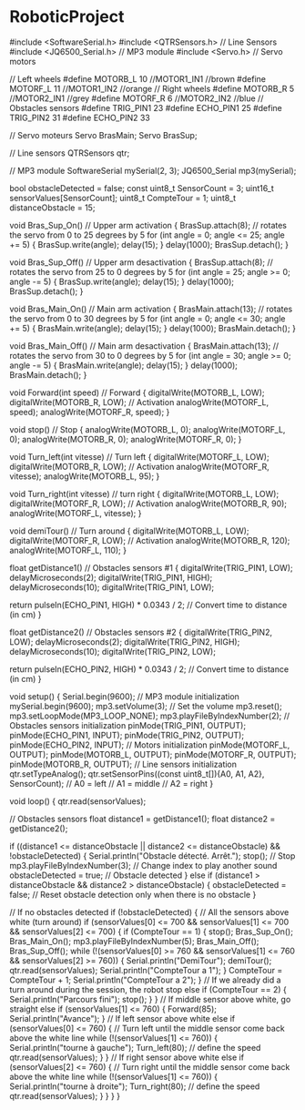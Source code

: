 # RoboticProject
#include <SoftwareSerial.h>
#include <QTRSensors.h>     // Line Sensors
#include <JQ6500_Serial.h>  // MP3 module 
#include <Servo.h>          // Servo motors

// Left wheels
#define MOTORB_L 10 //MOTOR1_IN1   //brown
#define MOTORF_L 11 //MOTOR1_IN2  //orange
// Right wheels
#define MOTORB_R 5 //MOTOR2_IN1   //grey
#define MOTORF_R 6 //MOTOR2_IN2   //blue
// Obstacles sensors
#define TRIG_PIN1 23
#define ECHO_PIN1 25
#define TRIG_PIN2 31
#define ECHO_PIN2 33

// Servo moteurs
Servo BrasMain;
Servo BrasSup;

// Line sensors
QTRSensors qtr;

// MP3 module
SoftwareSerial mySerial(2, 3);
JQ6500_Serial mp3(mySerial);

bool obstacleDetected = false;
const uint8_t SensorCount = 3;
uint16_t sensorValues[SensorCount];
uint8_t CompteTour = 1;
uint8_t distanceObstacle = 15;

void Bras_Sup_On()  // Upper arm activation
{
  BrasSup.attach(8);
  // rotates the servo from 0 to 25 degrees by 5
  for (int angle = 0; angle <= 25; angle += 5) 
  {
    BrasSup.write(angle);
    delay(15);
  }
  delay(1000);
  BrasSup.detach();
}

void Bras_Sup_Off() // Upper arm desactivation
{
  BrasSup.attach(8);
  // rotates the servo from 25 to 0 degrees by 5
  for (int angle = 25; angle >= 0; angle -= 5) 
  {
    BrasSup.write(angle);
    delay(15);
  }
  delay(1000);
  BrasSup.detach();
}

void Bras_Main_On() // Main arm activation
{
  BrasMain.attach(13);
  // rotates the servo from 0 to 30 degrees by 5
  for (int angle = 0; angle <= 30; angle += 5) 
  {
    BrasMain.write(angle);
    delay(15);
  }
  delay(1000);
  BrasMain.detach();
}

void Bras_Main_Off()  // Main arm desactivation
{
  BrasMain.attach(13);
  // rotates the servo from 30 to 0 degrees by 5
  for (int angle = 30; angle >= 0; angle -= 5) 
  {
    BrasMain.write(angle);
    delay(15);
  }
  delay(1000);
  BrasMain.detach();
}

void Forward(int speed)  // Forward
{
  digitalWrite(MOTORB_L, LOW);
  digitalWrite(MOTORB_R, LOW);
  // Activation
  analogWrite(MOTORF_L, speed);
  analogWrite(MOTORF_R, speed);
}

void stop() // Stop
{
  analogWrite(MOTORB_L, 0);
  analogWrite(MOTORF_L, 0);
  analogWrite(MOTORB_R, 0);
  analogWrite(MOTORF_R, 0);
}

void Turn_left(int vitesse)  // Turn left
{
  digitalWrite(MOTORF_L, LOW);
  digitalWrite(MOTORB_R, LOW);
  // Activation
  analogWrite(MOTORF_R, vitesse);
  analogWrite(MOTORB_L, 95); 
}

void Turn_right(int vitesse)  // turn right
{
  digitalWrite(MOTORB_L, LOW);
  digitalWrite(MOTORF_R, LOW);
  // Activation
  analogWrite(MOTORB_R, 90); 
  analogWrite(MOTORF_L, vitesse);
}

void demiTour()  // Turn around
{
  digitalWrite(MOTORB_L, LOW);
  digitalWrite(MOTORF_R, LOW);
  // Activation
  analogWrite(MOTORB_R, 120);
  analogWrite(MOTORF_L, 110);
}

float getDistance1() // Obstacles sensors #1
{
  digitalWrite(TRIG_PIN1, LOW);
  delayMicroseconds(2);
  digitalWrite(TRIG_PIN1, HIGH);
  delayMicroseconds(10);
  digitalWrite(TRIG_PIN1, LOW);
  
  return pulseIn(ECHO_PIN1, HIGH) * 0.0343 / 2;  // Convert time to distance (in cm)
}

float getDistance2() // Obstacles sensors #2
{
  digitalWrite(TRIG_PIN2, LOW);
  delayMicroseconds(2);
  digitalWrite(TRIG_PIN2, HIGH);
  delayMicroseconds(10);
  digitalWrite(TRIG_PIN2, LOW);
  
  return pulseIn(ECHO_PIN2, HIGH) * 0.0343 / 2;  // Convert time to distance (in cm)
}

void setup() 
{
  Serial.begin(9600);
  // MP3 module initialization
  mySerial.begin(9600);
  mp3.setVolume(3);  // Set the volume
  mp3.reset();
  mp3.setLoopMode(MP3_LOOP_NONE);
  mp3.playFileByIndexNumber(2);
  // Obstacles sensors initialization
  pinMode(TRIG_PIN1, OUTPUT);
  pinMode(ECHO_PIN1, INPUT);
  pinMode(TRIG_PIN2, OUTPUT);
  pinMode(ECHO_PIN2, INPUT);
  // Motors initialization
  pinMode(MOTORF_L, OUTPUT);
  pinMode(MOTORB_L, OUTPUT);
  pinMode(MOTORF_R, OUTPUT);
  pinMode(MOTORB_R, OUTPUT);
  // Line sensors initialization
  qtr.setTypeAnalog();
  qtr.setSensorPins((const uint8_t[]){A0, A1, A2}, SensorCount);
  // A0 = left  // A1 = middle  // A2 = right
}

void loop() 
{
  qtr.read(sensorValues);

  // Obstacles sensors
  float distance1 = getDistance1();
  float distance2 = getDistance2();

  if ((distance1 <= distanceObstacle || distance2 <= distanceObstacle) && !obstacleDetected) 
  { 
    Serial.println("Obstacle détecté. Arrêt.");
    stop();  // Stop
    mp3.playFileByIndexNumber(3);  // Change index to play another sound
    obstacleDetected = true;       // Obstacle detected
  } 
  else if (distance1 > distanceObstacle && distance2 > distanceObstacle) 
  {
    obstacleDetected = false;      // Reset obstacle detection only when there is no obstacle
  }

  // If no obstacles detected
  if (!obstacleDetected) 
  {
    // All the sensors above white (turn around)
    if (sensorValues[0] <= 700 && sensorValues[1] <= 700 && sensorValues[2] <= 700) 
    {
      if (CompteTour == 1) 
      {
        stop();
        Bras_Sup_On();
        Bras_Main_On();
        mp3.playFileByIndexNumber(5);
        Bras_Main_Off();
        Bras_Sup_Off();
        while (!(sensorValues[0] >= 760 && sensorValues[1] <= 760 && sensorValues[2] >= 760)) 
        {
          Serial.println("DemiTour");
          demiTour();
          qtr.read(sensorValues);
          Serial.println("CompteTour a 1");
        }
        CompteTour = CompteTour + 1;
        Serial.println("CompteTour a 2");
      } 
      // If we already did a turn around during the session, the robot stop
      else if (CompteTour == 2) 
      {
        Serial.println("Parcours fini");
        stop();
      }
    } 
    // If middle sensor above white, go straight
    else if (sensorValues[1] <= 760) 
    {
      Forward(85);
      Serial.println("Avance");
    } 
    // If left sensor above white
    else if (sensorValues[0] <= 760) 
    {
      // Turn left until the middle sensor come back above the white line
      while (!(sensorValues[1] <= 760)) 
      {
        Serial.println("tourne à gauche");
        Turn_left(80);  // define the speed
        qtr.read(sensorValues);
      }
    } 
    // If right sensor above white
    else if (sensorValues[2] <= 760) 
    {
      // Turn right until the middle sensor come back above the white line
      while (!(sensorValues[1] <= 760)) 
      {
        Serial.println("tourne à droite");
        Turn_right(80); // define the speed
        qtr.read(sensorValues);
      }
    }
  }
}
